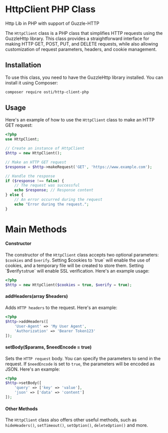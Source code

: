 # HttpClient PHP Class
Http Lib in PHP with support of Guzzle-HTTP

The `HttpClient` class is a PHP class that simplifies HTTP requests using the GuzzleHttp library. This class provides a straightforward interface for making HTTP GET, POST, PUT, and DELETE requests, while also allowing customization of request parameters, headers, and cookie management.

## Installation

To use this class, you need to have the GuzzleHttp library installed. You can install it using Composer:

```bash
composer require osti/http-client-php
```

## Usage
Here's an example of how to use the `HttpClient` class to make an HTTP GET request:
```php
<?php
use HttpClient;

// Create an instance of HttpClient
$http = new HttpClient();

// Make an HTTP GET request
$response = $http->makeRequest('GET', 'https://www.example.com');

// Handle the response
if ($response !== false) {
    // The request was successful
    echo $response; // Response content
} else {
    // An error occurred during the request
    echo "Error during the request.";
}
```

# Main Methods
#### Constructor
The constructor of the `HttpClient` class accepts two optional parameters: `$cookies` and `$verify`. Setting $cookies to `true` will enable the use of cookies, and a temporary file will be created to store them. Setting `$verify` to `true` will enable SSL verification. 
Here's an example usage:
```php
<?php
$http = new HttpClient($cookies = true, $verify = true);

```

#### addHeaders(array $headers)
Adds `HTTP headers` to the request. 
Here's an example:
```php
<?php
$http->addHeaders([
    'User-Agent' => 'My User Agent',
    'Authorization' => 'Bearer Token123'
]);
```

#### setBody($params, $needEncode = true)
Sets the `HTTP request` body. You can specify the parameters to send in the request. If `$needEncode` is set to `true`, the parameters will be encoded as JSON. 
Here's an example:
```php
<?php
$http->setBody([
    'query' => ['key' => 'value'],
    'json' => ['data' => 'content']
]);
```

#### Other Methods
The `HttpClient` class also offers other useful methods, such as `hideHeaders()`, `setTimeout()`, `setOption()`, `deleteOption()` and more.


